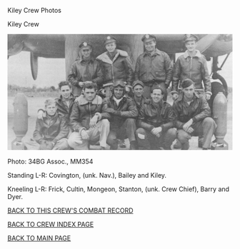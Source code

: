 
Kiley Crew Photos






 




Kiley Crew  
  

![](Kiley.jpg)  

Photo: 34BG Assoc., MM354  

Standing L-R: Covington, (unk. Nav.), Bailey and Kiley.  

Kneeling L-R: Frick, Cultin, Mongeon, Stanton, (unk. Crew Chief), Barry and Dyer.  
  

[BACK TO THIS CREW'S COMBAT RECORD](ValorToVictory/crews/Kiley.md)  

[BACK TO CREW INDEX PAGE](ValorToVictory/000crews.md)  

[BACK TO MAIN PAGE](ValorToVictory/index.html)


